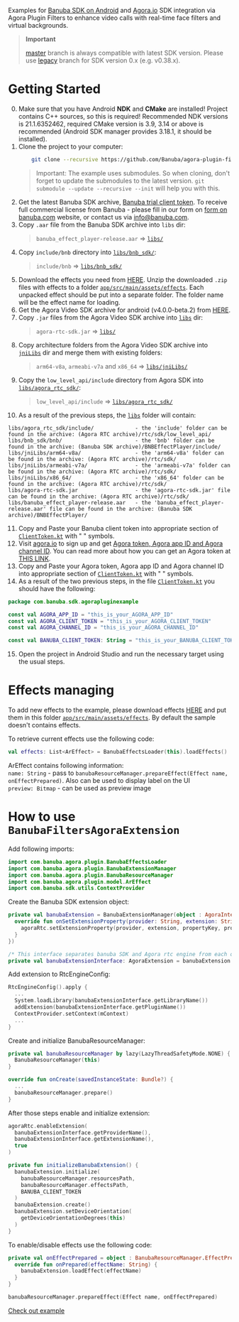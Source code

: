 Examples for [Banuba SDK on Android](https://docs.banuba.com/face-ar-sdk-v1/android/android_overview) and [Agora.io](https://www.agora.io/en/) SDK integration via Agora Plugin Filters to enhance video calls with real-time face filters and virtual backgrounds.

> **Important**
>
> [master](../../tree/master) branch is always compatible with latest SDK version. Please use [legacy](../../tree/legacy) branch for SDK version 0.x (e.g. v0.38.x).


# Getting Started

0. Make sure that you have Android **NDK** and **CMake** are installed! Project contains C++ sources, so this is required! Recommended NDK versions is 21.1.6352462, required CMake version is 3.9, 3.14 or above is recommended (Android SDK manager provides 3.18.1, it should be installed).
1. Clone the project to your computer:
    ```sh
        git clone --recursive https://github.com/Banuba/agora-plugin-filters-android.git
    ```
    > Important: The example uses submodules. So when cloning, don't forget to update the submodules to the latest version.
    > `git submodule --update --recursive --init` will help you with this.
2. Get the latest Banuba SDK archive, [Banuba trial client token](https://www.banuba.com/facear-sdk/face-filters).
To receive full commercial license from Banuba - please fill in our form on [form on banuba.com](https://www.banuba.com/face-filters-sdk) website, or contact us via [info@banuba.com](mailto:info@banuba.com).
3. Copy `.aar` file from the Banuba SDK archive into `libs` dir:
   >`banuba_effect_player-release.aar` => [`libs/`](./libs)
4. Copy `include/bnb` directory into [`libs/bnb_sdk/`](./libs/bnb_sdk):
   >`include/bnb` => [`libs/bnb_sdk/`](./libs/bnb_sdk)
5. Download the effects you need from [HERE](https://docs.banuba.com/face-ar-sdk-v1/overview/demo_face_filters). Unzip the downloaded `.zip` files with effects to a folder [`app/src/main/assets/effects`](./app/src/main/assets/effects). Each unpacked effect should be put into a separate folder. The folder name will be the effect name for loading.
6. Get the Agora Video SDK archive for android (v4.0.0-beta.2) from [HERE](https://download.agora.io/sdk/release/Agora_Native_SDK_for_Android_v4.0.0-beta.2_FULL.zip).
7. Copy `.jar` files from the Agora Video SDK archive into [`libs`](./libs) dir:
   >`agora-rtc-sdk.jar` => [`libs/`](./libs)
8. Copy architecture folders from the Agora Video SDK archive into [`jniLibs`](./libs/jniLibs) dir and merge them with existing folders:
   >`arm64-v8a`, `armeabi-v7a` and `x86_64` => [`libs/jniLibs/`](./libs/jniLibs)
9. Copy the `low_level_api/include` directory from Agora SDK into [`libs/agora_rtc_sdk/`](./libs/agora_rtc_sdk/):
   >`low_level_api/include` => [`libs/agora_rtc_sdk/`](./libs/agora_rtc_sdk/)
10. As a result of the previous steps, the [`libs`](./libs) folder will contain:
```
libs/agora_rtc_sdk/include/             - the 'include' folder can be found in the archive: (Agora RTC archive)/rtc/sdk/low_level_api/
libs/bnb_sdk/bnb/                       - the 'bnb' folder can be found in the archive: (Banuba SDK archive)/BNBEffectPlayer/include/
libs/jniLibs/arm64-v8a/                 - the 'arm64-v8a' folder can be found in the archive: (Agora RTC archive)/rtc/sdk/
libs/jniLibs/armeabi-v7a/               - the 'armeabi-v7a' folder can be found in the archive: (Agora RTC archive)/rtc/sdk/
libs/jniLibs/x86_64/                    - the 'x86_64' folder can be found in the archive: (Agora RTC archive)/rtc/sdk/
libs/agora-rtc-sdk.jar                  - the 'agora-rtc-sdk.jar' file can be found in the archive: (Agora RTC archive)/rtc/sdk/
libs/banuba_effect_player-release.aar   - the 'banuba_effect_player-release.aar' file can be found in the archive: (Banuba SDK archive)/BNBEffectPlayer/
```
11. Copy and Paste your Banuba client token into appropriate section of [`ClientToken.kt`](./app/src/main/java/com/banuba/sdk/agorapluginexample/ClientToken.kt) with " " symbols.
12. Visit [agora.io](https://console.agora.io) to sign up and get [Agora token, Agora app ID and Agora channel ID](https://docs.agora.io/en/Agora%20Platform/channel_key?platform=Android). You can read more about how you can get an Agora token at [THIS LINK](https://docs.agora.io/en/Agora%20Platform/channel_key?platform=Android).
13. Copy and Paste your Agora token, Agora app ID and Agora channel ID into appropriate section of [`ClientToken.kt`](./app/src/main/java/com/banuba/sdk/agorapluginexample/ClientToken.kt) with " " symbols.
14. As a result of the two previous steps, in the file [`ClientToken.kt`](./app/src/main/java/com/banuba/sdk/agorapluginexample/ClientToken.kt) you should have the following:
```kotlin
package com.banuba.sdk.agorapluginexample

const val AGORA_APP_ID = "this_is_your_AGORA_APP_ID"
const val AGORA_CLIENT_TOKEN = "this_is_your_AGORA_CLIENT_TOKEN"
const val AGORA_CHANNEL_ID = "this_is_your_AGORA_CHANNEL_ID"

const val BANUBA_CLIENT_TOKEN: String = "this_is_your_BANUBA_CLIENT_TOKEN"
```
15. Open the project in Android Studio and run the necessary target using the usual steps.

# Effects managing

To add new effects to the example, please download effects [HERE](https://docs.banuba.com/face-ar-sdk-v1/overview/demo_face_filters) and put them in this folder [`app/src/main/assets/effects`](./app/src/main/assets/effects).
By default the sample doesn't contains effects.

To retrieve current effects use the following code:

```kotlin
val effects: List<ArEffect> = BanubaEffectsLoader(this).loadEffects()
```

ArEffect contains following information:\
`name: String` - pass to `banubaResourceManager.prepareEffect(Effect name, onEffectPrepared)`. Also can be used to display label on the UI\
`preview: Bitmap` - can be used as preview image

# How to use `BanubaFiltersAgoraExtension`

Add following imports:

```kotlin
import com.banuba.agora.plugin.BanubaEffectsLoader
import com.banuba.agora.plugin.BanubaExtensionManager
import com.banuba.agora.plugin.BanubaResourceManager
import com.banuba.agora.plugin.model.ArEffect
import com.banuba.sdk.utils.ContextProvider
```

Create the Banuba SDK extension object:

```kotlin
private val banubaExtension = BanubaExtensionManager(object : AgoraInterface {
  override fun onSetExtensionProperty(provider: String, extension: String, propertyKey: String, propertyValue: String) {
    agoraRtc.setExtensionProperty(provider, extension, propertyKey, propertyValue)
  }
})

/* This interface separates banuba SDK and Agora rtc engine from each other */
private val banubaExtensionInterface: AgoraExtension = banubaExtension
```

Add extension to RtcEngineConfig:

```kotlin
RtcEngineConfig().apply {
  ...
  System.loadLibrary(banubaExtensionInterface.getLibraryName())
  addExtension(banubaExtensionInterface.getPluginName())
  ContextProvider.setContext(mContext)
  ...
}
```

Create and initialize BanubaResourceManager:

```kotlin
private val banubaResourceManager by lazy(LazyThreadSafetyMode.NONE) {
  BanubaResourceManager(this)
}
```

```kotlin
override fun onCreate(savedInstanceState: Bundle?) {
  ...
  banubaResourceManager.prepare()
}
```

After those steps enable and initialize extension:

```kotlin
agoraRtc.enableExtension(
  banubaExtensionInterface.getProviderName(),
  banubaExtensionInterface.getExtensionName(),
  true
)
```

```kotlin
private fun initializeBanubaExtension() {
  banubaExtension.initialize(
    banubaResourceManager.resourcesPath,
    banubaResourceManager.effectsPath,
    BANUBA_CLIENT_TOKEN
  )
  banubaExtension.create()
  banubaExtension.setDeviceOrientation(
    getDeviceOrientationDegrees(this)
  )
}
```

To enable/disable effects use the following code:

```kotlin
private val onEffectPrepared = object : BanubaResourceManager.EffectPreparedCallback {
  override fun onPrepared(effectName: String) {
    banubaExtension.loadEffect(effectName)
  }
}
```

```kotlin
banubaResourceManager.prepareEffect(Effect name, onEffectPrepared)
```

[Check out example](app/src/main/java/com/banuba/sdk/agorapluginexample/MainActivity.kt)
